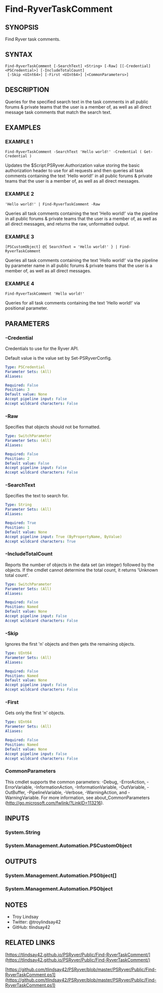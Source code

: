 # Find-RyverTaskComment

## SYNOPSIS
Find Ryver task comments.

## SYNTAX

```
Find-RyverTaskComment [-SearchText] <String> [-Raw] [[-Credential] <PSCredential>] [-IncludeTotalCount]
 [-Skip <UInt64>] [-First <UInt64>] [<CommonParameters>]
```

## DESCRIPTION
Queries for the specified search text in the task comments in all public forums &
private teams that the user is a member of, as well as all direct message
task comments that match the search text.

## EXAMPLES

### EXAMPLE 1
```
Find-RyverTaskComment -SearchText 'Hello world!' -Credential ( Get-Credential )
```

Updates the $Script:PSRyver.Authorization value storing the basic authorization
header to use for all requests and then queries all task comments containing
the text 'Hello world!' in all public forums & private teams that the user is a
member of, as well as all direct messages.

### EXAMPLE 2
```
'Hello world!' | Find-RyverTaskComment -Raw
```

Queries all task comments containing the text 'Hello world!' via the pipeline
in all public forums & private teams that the user is a member of, as well as
all direct messages, and returns the raw, unformatted output.

### EXAMPLE 3
```
[PSCustomObject] @{ SearchText = 'Hello world!' } | Find-RyverTaskComment
```

Queries all task comments containing the text 'Hello world!' via the pipeline
by parameter name in all public forums & private teams that the user is a
member of, as well as all direct messages.

### EXAMPLE 4
```
Find-RyverTaskComment 'Hello world!'
```

Queries for all task comments containing the text 'Hello world!' via positional
parameter.

## PARAMETERS

### -Credential
Credentials to use for the Ryver API.

Default value is the value set by Set-PSRyverConfig.

```yaml
Type: PSCredential
Parameter Sets: (All)
Aliases:

Required: False
Position: 3
Default value: None
Accept pipeline input: False
Accept wildcard characters: False
```

### -Raw
Specifies that objects should not be formatted.

```yaml
Type: SwitchParameter
Parameter Sets: (All)
Aliases:

Required: False
Position: 2
Default value: False
Accept pipeline input: False
Accept wildcard characters: False
```

### -SearchText
Specifies the text to search for.

```yaml
Type: String
Parameter Sets: (All)
Aliases:

Required: True
Position: 1
Default value: None
Accept pipeline input: True (ByPropertyName, ByValue)
Accept wildcard characters: True
```

### -IncludeTotalCount
Reports the number of objects in the data set (an integer) followed by the objects.
If the cmdlet cannot determine the total count, it returns 'Unknown total count'.

```yaml
Type: SwitchParameter
Parameter Sets: (All)
Aliases:

Required: False
Position: Named
Default value: None
Accept pipeline input: False
Accept wildcard characters: False
```

### -Skip
Ignores the first 'n' objects and then gets the remaining objects.

```yaml
Type: UInt64
Parameter Sets: (All)
Aliases:

Required: False
Position: Named
Default value: None
Accept pipeline input: False
Accept wildcard characters: False
```

### -First
Gets only the first 'n' objects.

```yaml
Type: UInt64
Parameter Sets: (All)
Aliases:

Required: False
Position: Named
Default value: None
Accept pipeline input: False
Accept wildcard characters: False
```

### CommonParameters
This cmdlet supports the common parameters: -Debug, -ErrorAction, -ErrorVariable, -InformationAction, -InformationVariable, -OutVariable, -OutBuffer, -PipelineVariable, -Verbose, -WarningAction, and -WarningVariable.
For more information, see about_CommonParameters (http://go.microsoft.com/fwlink/?LinkID=113216).

## INPUTS

### System.String
### System.Management.Automation.PSCustomObject
## OUTPUTS

### System.Management.Automation.PSObject[]
### System.Management.Automation.PSObject
## NOTES
- Troy Lindsay
- Twitter: @troylindsay42
- GitHub: tlindsay42

## RELATED LINKS

[https://tlindsay42.github.io/PSRyver/Public/Find-RyverTaskComment/](https://tlindsay42.github.io/PSRyver/Public/Find-RyverTaskComment/)

[https://github.com/tlindsay42/PSRyver/blob/master/PSRyver/Public/Find-RyverTaskComment.ps1](https://github.com/tlindsay42/PSRyver/blob/master/PSRyver/Public/Find-RyverTaskComment.ps1)

